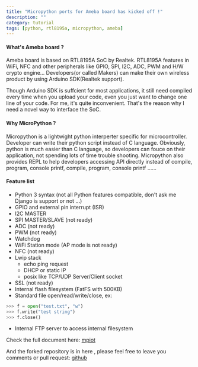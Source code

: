 ```yaml
---
title: "Micropython ports for Ameba board has kicked off !"
description: ""
category: tutorial
tags: [python, rtl8195a, micropython, ameba]
---
```


#### What's Ameba board ? ####

Ameba board is based on RTL8195A SoC by Realtek. RTL8195A features in WiFi, NFC and other peripherals like GPIO, SPI, I2C, ADC, PWM and H/W crypto engine... Developers(or called Makers) can make their own wireless product by using Arduino SDK(Realtek support).

Though Arduino SDK is suffcient for most applications, it still need compiled every time when you upload your code, even you just want to change one line of your code. For me, it's quite inconvenient. That's the reason why I need a novel way to interface the SoC.

#### Why MicroPython ? ####

Micropython is a lightwight python interperter specific for microcontroller. Developer can write their python script instead of C language. Obviously, python is much easier than C language, so developers can fouce on their application, not spending lots of time trouble shooting. Micropython also provides REPL to help developers accessing API directly instead of compile, program, console printf, compile, program, console printf ......

#### Feature list ####

* Python 3 syntax (not all Python features compatible, don't ask me Django is support or not ...)
* GPIO and external pin interrupt (ISR)
* I2C MASTER
* SPI MASTER/SLAVE (not ready)
* ADC (not ready)
* PWM (not ready)
* Watchdog
* WiFi Station mode  (AP mode is not ready)
* NFC (not ready)
* Lwip stack
    * echo ping request
    * DHCP or static IP
    * posix like TCP/UDP Server/Client socket 
* SSL (not ready)
* Internal flash filesystem (FatFS with 500KB)
* Standard file open/read/write/close, ex:

``` python
>>> f = open("test.txt", "w")
>>> f.write("test string")
>>> f.close()
```

* Internal FTP server to access internal filesystem

Check the full document here: [mpiot](http://cwyark.github.io/mpiot)

And the forked repository is in here , please feel free to leave you comments or pull request: [github](https://github.com/cwyark/micropython)
